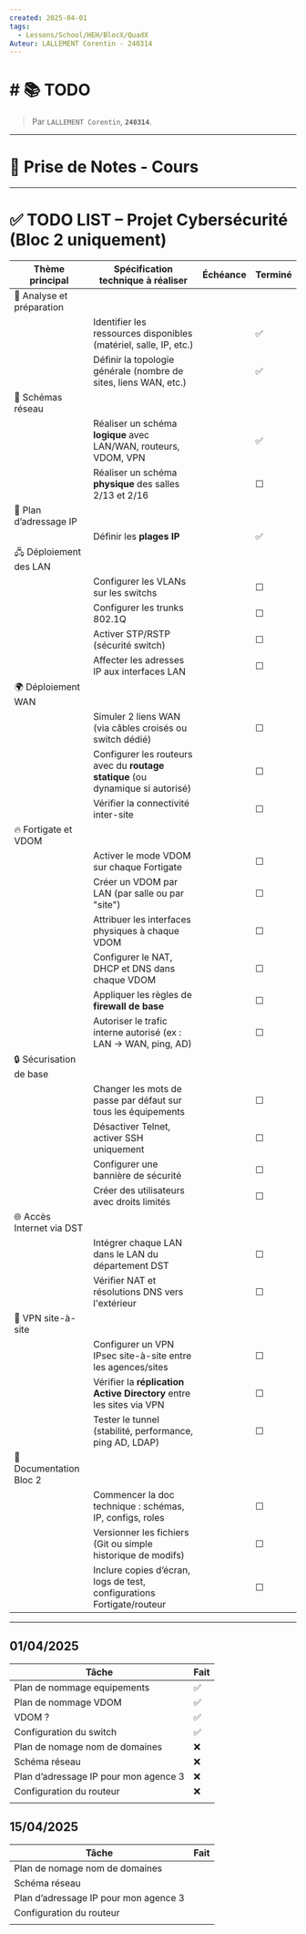 ```yaml
---
created: 2025-04-01
tags:
  - Lessons/School/HEH/BlocX/QuadX
Auteur: LALLEMENT Corentin - 240314
---
```


# # 📚  TODO
> Par `LALLEMENT Corentin`, **`240314`**.
---

# 📝 Prise de Notes - Cours

---

# ✅ TODO LIST – Projet Cybersécurité (Bloc 2 uniquement)

| Thème principal           | Spécification technique à réaliser                                              | Échéance | Terminé |
| ------------------------- | ------------------------------------------------------------------------------- | -------- | ------- |
| 📌 Analyse et préparation |                                                                                 |          |         |
|                           | Identifier les ressources disponibles (matériel, salle, IP, etc.)               |          | ✅       |
|                           | Définir la topologie générale (nombre de sites, liens WAN, etc.)                |          | ✅       |
| 🧠 Schémas réseau         |                                                                                 |          |         |
|                           | Réaliser un schéma **logique** avec LAN/WAN, routeurs, VDOM, VPN                |          | ✅       |
|                           | Réaliser un schéma **physique** des salles 2/13 et 2/16                         |          | ☐       |
| 🧮 Plan d’adressage IP    |                                                                                 |          |         |
|                           | Définir les **plages IP**                                                       |          | ✅       |
| 🖧 Déploiement des LAN    |                                                                                 |          |         |
|                           | Configurer les VLANs sur les switchs                                            |          | ☐       |
|                           | Configurer les trunks 802.1Q                                                    |          | ☐       |
|                           | Activer STP/RSTP (sécurité switch)                                              |          | ☐       |
|                           | Affecter les adresses IP aux interfaces LAN                                     |          | ☐       |
| 🌍 Déploiement WAN        |                                                                                 |          |         |
|                           | Simuler 2 liens WAN (via câbles croisés ou switch dédié)                        |          | ☐       |
|                           | Configurer les routeurs avec du **routage statique** (ou dynamique si autorisé) |          | ☐       |
|                           | Vérifier la connectivité inter-site                                             |          | ☐       |
| 🔥 Fortigate et VDOM      |                                                                                 |          |         |
|                           | Activer le mode VDOM sur chaque Fortigate                                       |          | ☐       |
|                           | Créer un VDOM par LAN (par salle ou par "site")                                 |          | ☐       |
|                           | Attribuer les interfaces physiques à chaque VDOM                                |          | ☐       |
|                           | Configurer le NAT, DHCP et DNS dans chaque VDOM                                 |          | ☐       |
|                           | Appliquer les règles de **firewall de base**                                    |          | ☐       |
|                           | Autoriser le trafic interne autorisé (ex : LAN → WAN, ping, AD)                 |          | ☐       |
| 🔒 Sécurisation de base   |                                                                                 |          |         |
|                           | Changer les mots de passe par défaut sur tous les équipements                   |          | ☐       |
|                           | Désactiver Telnet, activer SSH uniquement                                       |          | ☐       |
|                           | Configurer une bannière de sécurité                                             |          | ☐       |
|                           | Créer des utilisateurs avec droits limités                                      |          | ☐       |
| 🌐 Accès Internet via DST |                                                                                 |          |         |
|                           | Intégrer chaque LAN dans le LAN du département DST                              |          | ☐       |
|                           | Vérifier NAT et résolutions DNS vers l'extérieur                                |          | ☐       |
| 🛜 VPN site-à-site        |                                                                                 |          |         |
|                           | Configurer un VPN IPsec site-à-site entre les agences/sites                     |          | ☐       |
|                           | Vérifier la **réplication Active Directory** entre les sites via VPN            |          | ☐       |
|                           | Tester le tunnel (stabilité, performance, ping AD, LDAP)                        |          | ☐       |
| 🧾 Documentation Bloc 2   |                                                                                 |          |         |
|                           | Commencer la doc technique : schémas, IP, configs, roles                        |          | ☐       |
|                           | Versionner les fichiers (Git ou simple historique de modifs)                    |          | ☐       |
|                           | Inclure copies d’écran, logs de test, configurations Fortigate/routeur          |          | ☐       |



---


## 01/04/2025

| Tâche                                 | Fait |
| ------------------------------------- | ---- |
| Plan de nommage equipements           | ✅    |
| Plan de nommage VDOM                  | ✅    |
| VDOM ?                                | ✅    |
| Configuration du switch               | ✅    |
| Plan de nomage nom de domaines        | ❌    |
| Schéma réseau                         | ❌    |
| Plan d’adressage IP pour mon agence 3 | ❌    |
| Configuration du routeur              | ❌    |
|                                       |      |


## 15/04/2025

| Tâche                                 | Fait |
| ------------------------------------- | ---- |
| Plan de nomage nom de domaines        |      |
| Schéma réseau                         |      |
| Plan d’adressage IP pour mon agence 3 |      |
| Configuration du routeur              |      |
|                                       |      |
